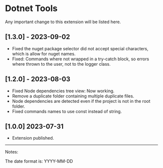 # Dotnet Tools

Any important change to this extension will be listed here.

## [1.3.0] - 2023-09-02

- Fixed the nuget package selector did not accept special characters, which is allow for nuget names.
- Fixed: Commands where not wrapped in a try-catch block, so errors where thrown to the user, not to the logger class.

## [1.2.0] - 2023-08-03

- Fixed Node dependencies tree view: Now working.
- Remove a duplicate folder containing multiple duplicate files.
- Node dependencies are detected even if the project is not in the root folder.
- Fixed commands names to use const instead of string.

## [1.0.0] 2023-07-31

- Extension published.

---

Notes:

The date format is: YYYY-MM-DD
